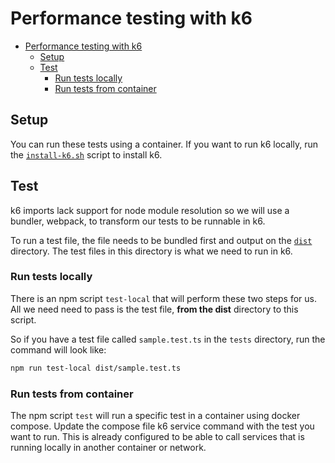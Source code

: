 # Performance testing with k6

- [Performance testing with k6](#performance-testing-with-k6)
  - [Setup](#setup)
  - [Test](#test)
    - [Run tests locally](#run-tests-locally)
    - [Run tests from container](#run-tests-from-container)

## Setup

You can run these tests using a container. If you want to run k6 locally, run the [`install-k6.sh`](./scripts/install-k6.sh) script to install k6.

## Test

k6 imports lack support for node module resolution so we will use a bundler, webpack, to transform our tests to be runnable in k6.

To run a test file, the file needs to be bundled first and output on the [`dist`](./dist) directory. The test files in this directory is what we need to run in k6.

### Run tests locally

There is an npm script `test-local` that will perform these two steps for us. All we need need to pass is the test file, **from the dist** directory to this script.

So if you have a test file called `sample.test.ts` in the `tests` directory, run the command will look like:

```bash
npm run test-local dist/sample.test.ts
```

### Run tests from container

The npm script `test` will run a specific test in a container using docker compose. Update the compose file k6 service command with the test you want to run. This is already configured to be able to call services that is running locally in another container or network.
